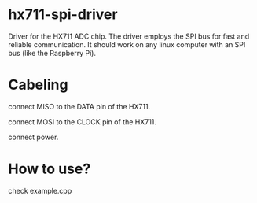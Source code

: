 # hx711-spi-driver
Driver for the HX711 ADC chip.
The driver employs the SPI bus for fast and reliable communication.
It should work on any linux computer with an SPI bus (like the Raspberry Pi).

# Cabeling
connect MISO to the DATA pin of the HX711.

connect MOSI to the CLOCK pin of the HX711.

connect power.

# How to use?
check example.cpp
